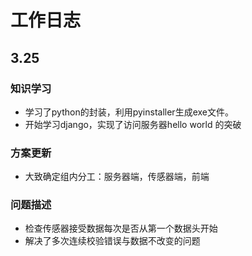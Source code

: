 # 工作日志
## 3.25
### 知识学习
- 学习了python的封装，利用pyinstaller生成exe文件。
- 开始学习django，实现了访问服务器hello world 的突破
### 方案更新
- 大致确定组内分工：服务器端，传感器端，前端
### 问题描述
- 检查传感器接受数据每次是否从第一个数据头开始
- 解决了多次连续校验错误与数据不改变的问题
